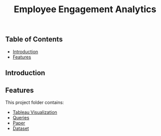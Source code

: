 <h1 align="center"> Employee Engagement Analytics  </h1> <br>

<!-- START doctoc generated TOC please keep comment here to allow auto update -->
<!-- DON'T EDIT THIS SECTION, INSTEAD RE-RUN doctoc TO UPDATE -->

## Table of Contents

- [Introduction](#introduction)
- [Features](#features)

<!-- END doctoc generated TOC please keep comment here to allow auto update -->

## Introduction



## Features
This project folder contains:
* [Tableau Visualization](#)
* [Queries](#)
* [Paper](#)
* [Dataset](https://github.com/YangyangJia1/Analyzing_Chicago_Traffic_Accident_And_Casulaty_Trend_Using_Tableau/tree/master/files/data)
